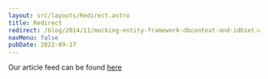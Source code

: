 ```yaml
---
layout: src/layouts/Redirect.astro
title: Redirect
redirect: /blog/2014/11/mocking-entity-framework-dbcontext-and-idbset-with-rhino-mocks/
navMenu: false
pubDate: 2022-09-17
---
```

<div>
Our article feed can be found <a href="/blog/2014/11/mocking-entity-framework-dbcontext-and-idbset-with-rhino-mocks/">here</a>
</div>
